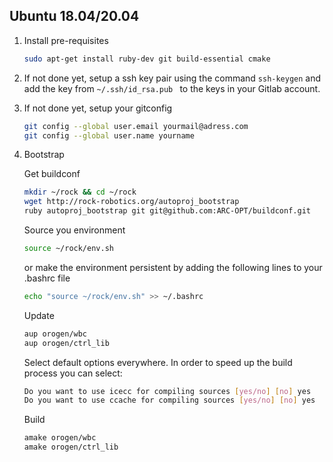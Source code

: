 ## Ubuntu 18.04/20.04

1. Install pre-requisites
    ```bash
    sudo apt-get install ruby-dev git build-essential cmake
    ```

2. If not done yet, setup a ssh key pair using the command `ssh-keygen` and add the key from `~/.ssh/id_rsa.pub ` to the keys in your Gitlab account.  

3. If not done yet, setup your gitconfig

    ```bash
    git config --global user.email yourmail@adress.com
    git config --global user.name yourname
    ```

4. Bootstrap

    Get buildconf

    ```bash
    mkdir ~/rock && cd ~/rock
    wget http://rock-robotics.org/autoproj_bootstrap
    ruby autoproj_bootstrap git git@github.com:ARC-OPT/buildconf.git
    ```

    Source you environment

    ```bash
    source ~/rock/env.sh
    ```

    or make the environment persistent by adding the following lines to your .bashrc file
    
    ```bash
    echo "source ~/rock/env.sh" >> ~/.bashrc
    ```
   
    Update

    ```bash
    aup orogen/wbc
    aup orogen/ctrl_lib
    ```  

    Select default options everywhere. In order to speed up the build process you can select: 

    ```bash
    Do you want to use icecc for compiling sources [yes/no] [no] yes
    Do you want to use ccache for compiling sources [yes/no] [no] yes
    ```
    
    Build
    
    ```bash
    amake orogen/wbc
    amake orogen/ctrl_lib
    ```
